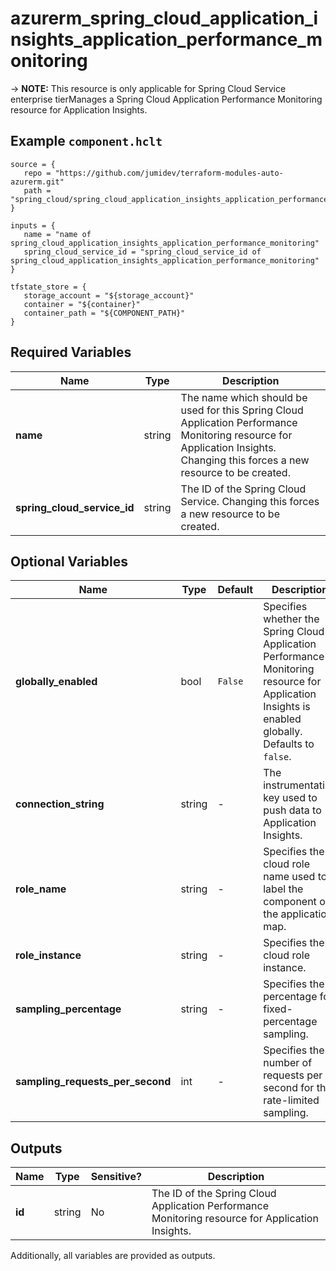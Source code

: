 # azurerm_spring_cloud_application_insights_application_performance_monitoring

-> **NOTE:** This resource is only applicable for Spring Cloud Service enterprise tierManages a Spring Cloud Application Performance Monitoring resource for Application Insights.

## Example `component.hclt`

```hcl
source = {
   repo = "https://github.com/jumidev/terraform-modules-auto-azurerm.git" 
   path = "spring_cloud/spring_cloud_application_insights_application_performance_monitoring" 
}

inputs = {
   name = "name of spring_cloud_application_insights_application_performance_monitoring" 
   spring_cloud_service_id = "spring_cloud_service_id of spring_cloud_application_insights_application_performance_monitoring" 
}

tfstate_store = {
   storage_account = "${storage_account}" 
   container = "${container}" 
   container_path = "${COMPONENT_PATH}" 
}

```

## Required Variables

| Name | Type |  Description |
| ---- | --------- |  ----------- |
| **name** | string |  The name which should be used for this Spring Cloud Application Performance Monitoring resource for Application Insights. Changing this forces a new resource to be created. | 
| **spring_cloud_service_id** | string |  The ID of the Spring Cloud Service. Changing this forces a new resource to be created. | 

## Optional Variables

| Name | Type |  Default  |  Description |
| ---- | --------- |  ----------- | ----------- |
| **globally_enabled** | bool |  `False`  |  Specifies whether the Spring Cloud Application Performance Monitoring resource for Application Insights is enabled globally. Defaults to `false`. | 
| **connection_string** | string |  -  |  The instrumentation key used to push data to Application Insights. | 
| **role_name** | string |  -  |  Specifies the cloud role name used to label the component on the application map. | 
| **role_instance** | string |  -  |  Specifies the cloud role instance. | 
| **sampling_percentage** | string |  -  |  Specifies the percentage for fixed-percentage sampling. | 
| **sampling_requests_per_second** | int |  -  |  Specifies the number of requests per second for the rate-limited sampling. | 



## Outputs

| Name | Type | Sensitive? | Description |
| ---- | ---- | --------- | --------- |
| **id** | string | No  | The ID of the Spring Cloud Application Performance Monitoring resource for Application Insights. | 

Additionally, all variables are provided as outputs.
